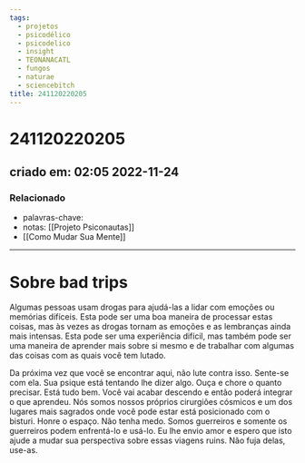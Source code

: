 ```yaml
---
tags:
  - projetos
  - psicodélico
  - psicodelico
  - insight
  - TEONANACATL
  - fungos
  - naturae
  - sciencebitch
title: 241120220205
---
```

# 241120220205
## criado em: 02:05 2022-11-24

### Relacionado
- palavras-chave: 
- notas: [[Projeto Psiconautas]]
- [[Como Mudar Sua Mente]]
---
# Sobre bad trips
Algumas pessoas usam drogas para ajudá-las a lidar com emoções ou memórias difíceis. Esta pode ser uma boa maneira de processar estas coisas, mas às vezes as drogas tornam as emoções e as lembranças ainda mais intensas. Esta pode ser uma experiência difícil, mas também pode ser uma maneira de aprender mais sobre si mesmo e de trabalhar com algumas das coisas com as quais você tem lutado.

Da próxima vez que você se encontrar aqui, não lute contra isso. Sente-se com ela. Sua psique está tentando lhe dizer algo. Ouça e chore o quanto precisar. Está tudo bem. Você vai acabar descendo e então poderá integrar o que aprendeu. Nós somos nossos próprios cirurgiões cósmicos e um dos lugares mais sagrados onde você pode estar está posicionado com o bisturi. Honre o espaço. Não tenha medo. Somos guerreiros e somente os guerreiros podem enfrentá-lo e usá-lo. Eu lhe envio amor e espero que isto ajude a mudar sua perspectiva sobre essas viagens ruins. Não fuja delas, use-as.

